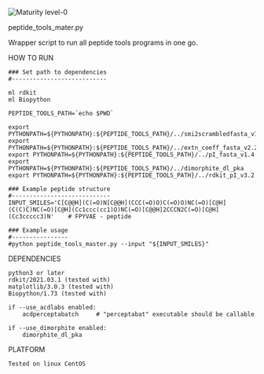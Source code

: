 ![Maturity level-0](https://img.shields.io/badge/Maturity%20Level-ML--0-red)

peptide_tools_mater.py

Wrapper script to run all peptide tools programs in one go. 


HOW TO RUN

    ### Set path to dependencies
    #---------------------------

    ml rdkit
    ml Biopython

    PEPTIDE_TOOLS_PATH=`echo $PWD`

    export PYTHONPATH=${PYTHONPATH}:${PEPTIDE_TOOLS_PATH}/../smi2scrambledfasta_v1.0
    export PYTHONPATH=${PYTHONPATH}:${PEPTIDE_TOOLS_PATH}/../extn_coeff_fasta_v2.2
    export PYTHONPATH=${PYTHONPATH}:${PEPTIDE_TOOLS_PATH}/../pI_fasta_v1.4
    export PYTHONPATH=${PYTHONPATH}:${PEPTIDE_TOOLS_PATH}/../dimorphite_dl_pka
    export PYTHONPATH=${PYTHONPATH}:${PEPTIDE_TOOLS_PATH}/../rdkit_pI_v3.2

    ### Example peptide structure
    #----------------------------
    INPUT_SMILES='C[C@@H](C(=O)N[C@@H](CCC(=O)O)C(=O)O)NC(=O)[C@H](C(C)C)NC(=O)[C@H](Cc1ccc(cc1)O)NC(=O)[C@@H]2CCCN2C(=O)[C@H](Cc3ccccc3)N'    # FPYVAE - peptide

    ### Example usage
    #----------------
    #python peptide_tools_master.py --input "${INPUT_SMILES}"



DEPENDENCIES 

    python3 or later 
    rdkit/2021.03.1 (tested with)
    matplotlib/3.0.3 (tested with) 
    Biopython/1.73 (tested with)
    
    if --use_acdlabs enabled:
        acdperceptabatch     # "perceptabat" executable should be callable

    if --use_dimorphite enabled:
        dimorphite_dl_pka


PLATFORM

    Tested on linux CentOS

